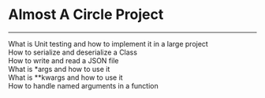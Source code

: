 # Almost A Circle Project
---
What is Unit testing and how to implement it in a large project  
How to serialize and deserialize a Class  
How to write and read a JSON file  
What is *args and how to use it  
What is **kwargs and how to use it  
How to handle named arguments in a function  
